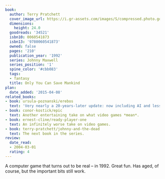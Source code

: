 ```yaml
---
book:
  author: Terry Pratchett
  cover_image_url: https://i.gr-assets.com/images/S/compressed.photo.goodreads.com/books/1388351358l/34521.jpg
  dimensions:
    height: 24.0
  goodreads: '34521'
  isbn10: 0060541873
  isbn13: '9780060541873'
  owned: false
  pages: '210'
  publication_year: '1992'
  series: Johnny Maxwell
  series_position: '1'
  spine_color: '#cbb083'
  tags:
  - fantasy
  title: Only You Can Save Mankind
plan:
  date_added: '2015-04-08'
related_books:
- book: ursula-poznanski/erebos
  text: 'Very nearly a 20-years-later update: now including AI and less benevolence.'
- book: conor-kostick/epic
  text: Another entertaining take on what video games *mean*.
- book: ernest-cline/ready-player-one
  text: An infinitely worse take on video games.
- book: terry-pratchett/johnny-and-the-dead
  text: The next book in the series.
review:
  date_read:
  - 2004-03-01
  rating: 4
---
```


A computer game that turns out to be real – in 1992. Great fun. Has aged, of course, but the important bits still
work.
